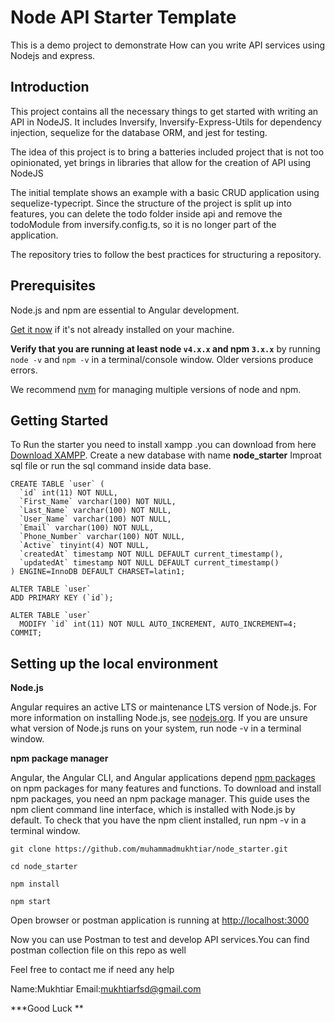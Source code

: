 # Node API Starter Template
This is a demo project to demonstrate How can you write API services using Nodejs and express.

## Introduction 

This project contains all the necessary things to get started with writing an API in NodeJS. It includes Inversify, Inversify-Express-Utils for dependency injection, sequelize for the database ORM, and jest for testing.

The idea of this project is to bring a batteries included project that is not too opinionated, yet brings in libraries that allow for the creation of API using NodeJS

The initial template shows an example with a basic CRUD application using sequelize-typecript. Since the structure of the project is split up into features, you can delete the todo folder inside api and remove the todoModule from inversify.config.ts, so it is no longer part of the application.

The repository tries to follow the best practices for structuring a repository.
 


## Prerequisites

Node.js and npm are essential to Angular development. 
    
<a href="https://docs.npmjs.com/getting-started/installing-node" target="_blank" title="Installing Node.js and updating npm">
Get it now</a> if it's not already installed on your machine.
 
**Verify that you are running at least node `v4.x.x` and npm `3.x.x`**
by running `node -v` and `npm -v` in a terminal/console window.
Older versions produce errors.

We recommend [nvm](https://github.com/creationix/nvm) for managing multiple versions of node and npm.

## Getting Started

To Run the starter you need to install xampp .you can download from here <a href="https://www.apachefriends.org/download.html">Download XAMPP</a>.
Create a new database with name **node_starter** 
Improat sql file or run the sql command inside data base.

```
CREATE TABLE `user` (
  `id` int(11) NOT NULL,
  `First_Name` varchar(100) NOT NULL,
  `Last_Name` varchar(100) NOT NULL,
  `User_Name` varchar(100) NOT NULL,
  `Email` varchar(100) NOT NULL,
  `Phone_Number` varchar(100) NOT NULL,
  `Active` tinyint(4) NOT NULL,
  `createdAt` timestamp NOT NULL DEFAULT current_timestamp(),
  `updatedAt` timestamp NOT NULL DEFAULT current_timestamp()
) ENGINE=InnoDB DEFAULT CHARSET=latin1;

ALTER TABLE `user`
ADD PRIMARY KEY (`id`);

ALTER TABLE `user`
  MODIFY `id` int(11) NOT NULL AUTO_INCREMENT, AUTO_INCREMENT=4;
COMMIT;

````

## Setting up the local environment

**Node.js**

Angular requires an active LTS or maintenance LTS version of Node.js.
For more information on installing Node.js, see <a href="https://nodejs.org">nodejs.org</a>. If you are unsure what version of Node.js runs on your system, run node -v in a terminal window.

**npm package manager**

Angular, the Angular CLI, and Angular applications depend <a href="https://docs.npmjs.com/getting-started/what-is-npm"> npm packages </a> on npm packages for many features and functions. To download and install npm packages, you need an npm package manager. This guide uses the npm client command line interface, which is installed with Node.js by default. To check that you have the npm client installed, run npm -v in a terminal window.

```shell
git clone https://github.com/muhammadmukhtiar/node_starter.git
```

```
cd node_starter

```
 
```
npm install
```
 
 ```
npm start
```

Open browser or postman  application is running at <a href="http://localhost:3000" target="_blank" title="localhost">
http://localhost:3000</a> 

Now you can use Postman to test and develop API services.You can find postman collection file on this repo as well



Feel free to contact me if need any help

Name:Mukhtiar
Email:mukhtiarfsd@gmail.com



***Good Luck **






